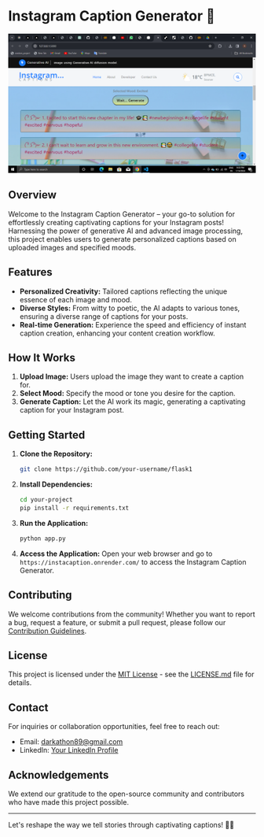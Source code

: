 # Instagram Caption Generator 🚀

![Generated caption](static/img/img.png)

## Overview

Welcome to the Instagram Caption Generator – your go-to solution for effortlessly creating captivating captions for your Instagram posts! Harnessing the power of generative AI and advanced image processing, this project enables users to generate personalized captions based on uploaded images and specified moods.

## Features

- **Personalized Creativity:** Tailored captions reflecting the unique essence of each image and mood.
- **Diverse Styles:** From witty to poetic, the AI adapts to various tones, ensuring a diverse range of captions for your posts.
- **Real-time Generation:** Experience the speed and efficiency of instant caption creation, enhancing your content creation workflow.

## How It Works

1. **Upload Image:** Users upload the image they want to create a caption for.
2. **Select Mood:** Specify the mood or tone you desire for the caption.
3. **Generate Caption:** Let the AI work its magic, generating a captivating caption for your Instagram post.

## Getting Started

1. **Clone the Repository:**
    ```bash
    git clone https://github.com/your-username/flask1
    ```

2. **Install Dependencies:**
    ```bash
    cd your-project
    pip install -r requirements.txt
    ```

3. **Run the Application:**
    ```bash
    python app.py
    ```

4. **Access the Application:**
    Open your web browser and go to `https://instacaption.onrender.com/` to access the Instagram Caption Generator.

## Contributing

We welcome contributions from the community! Whether you want to report a bug, request a feature, or submit a pull request, please follow our [Contribution Guidelines](CONTRIBUTING.md).

## License

This project is licensed under the [MIT License](LICENSE.md) - see the [LICENSE.md](LICENSE.md) file for details.

## Contact

For inquiries or collaboration opportunities, feel free to reach out:

- Email: darkathon89@gmail.com
- LinkedIn: [Your LinkedIn Profile](https://www.linkedin.com/in/singhsourav0/)

## Acknowledgements

We extend our gratitude to the open-source community and contributors who have made this project possible.

---

Let's reshape the way we tell stories through captivating captions! 🚀✨
